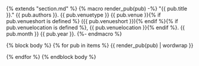 {% extends "section.md" %}
{% macro render_pub(pub) -%}
"{{ pub.title }}." {{ pub.authors }}. {{ pub.venuetype }} {{ pub.venue }}{% if pub.venueshort is defined %} ({{ pub.venueshort }}){% endif %}{% if pub.venuelocation is defined %}, {{ pub.venuelocation }}{% endif %}. {{ pub.month }} {{ pub.year }}.
{%- endmacro %}

{% block body %}
{% for pub in items %}
{{ render_pub(pub) | wordwrap }}

{% endfor %}
{% endblock body %}
